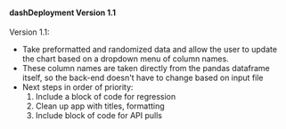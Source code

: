 #### dashDeployment Version 1.1

Version 1.1:
  - Take preformatted and randomized data and allow the user to update the chart based on a dropdown menu of column names.
  - These column names are taken directly from the pandas dataframe itself, so the back-end doesn't have to change based on input file
  - Next steps in order of priority: </br>
    1. Include a block of code for regression
    2. Clean up app with titles, formatting
    3. Include block of code for API pulls
    
 
